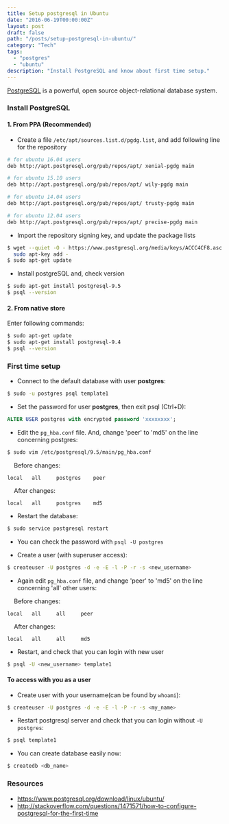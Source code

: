 ```yaml
---
title: Setup postgresql in Ubuntu
date: "2016-06-19T00:00:00Z"
layout: post
draft: false
path: "/posts/setup-postgresql-in-ubuntu/"
category: "Tech"
tags:
  - "postgres"
  - "ubuntu"
description: "Install PostgreSQL and know about first time setup."
---
```


<a href="https://www.postgresql.org/" target="_blank">PostgreSQL</a> is a powerful, open source object-relational database system.

### Install PostgreSQL

#### 1. From PPA (Recommended)

* Create a file `/etc/apt/sources.list.d/pgdg.list`, and add following line for the repository

```bash
# for ubuntu 16.04 users
deb http://apt.postgresql.org/pub/repos/apt/ xenial-pgdg main

# for ubuntu 15.10 users
deb http://apt.postgresql.org/pub/repos/apt/ wily-pgdg main

# for ubuntu 14.04 users
deb http://apt.postgresql.org/pub/repos/apt/ trusty-pgdg main

# for ubuntu 12.04 users
deb http://apt.postgresql.org/pub/repos/apt/ precise-pgdg main
```

* Import the repository signing key, and update the package lists

```bash
$ wget --quiet -O - https://www.postgresql.org/media/keys/ACCC4CF8.asc | \
  sudo apt-key add -
$ sudo apt-get update
```

* Install postgreSQL and, check version

```bash
$ sudo apt-get install postgresql-9.5
$ psql --version
```

#### 2. From native store

Enter following commands:

```bash
$ sudo apt-get update
$ sudo apt-get install postgresql-9.4
$ psql --version
```


### First time setup

* Connect to the default database with user <strong>postgres</strong>:

```bash
$ sudo -u postgres psql template1
```

* Set the password for user <strong>postgres</strong>, then exit psql (Ctrl+D):

```sql
ALTER USER postgres with encrypted password 'xxxxxxxx';
```

* Edit the `pg_hba.conf` file. And, change 'peer' to 'md5' on the line concerning postgres:

```bash
$ sudo vim /etc/postgresql/9.5/main/pg_hba.conf
```

&nbsp;&nbsp;&nbsp;&nbsp;Before changes:
```vim
local   all     postgres    peer
```

&nbsp;&nbsp;&nbsp;&nbsp;After changes:
```vim
local   all     postgres    md5
```

* Restart the database:

```bash
$ sudo service postgresql restart
```

* You can check the password with `psql -U postgres`

* Create a user (with superuser access):

```bash
$ createuser -U postgres -d -e -E -l -P -r -s <new_username>
```

* Again edit `pg_hba.conf` file, and change 'peer' to 'md5' on the line concerning 'all' other users:

&nbsp;&nbsp;&nbsp;&nbsp;Before changes:
```vim
local   all     all     peer
```

&nbsp;&nbsp;&nbsp;&nbsp;After changes:
```vim
local   all     all     md5
```

* Restart, and check that you can login with new user

```bash
$ psql -U <new_username> template1
```

#### To access with you as a user

* Create user with your username(can be found by `whoami`):

```bash
$ createuser -U postgres -d -e -E -l -P -r -s <my_name>
```

* Restart postgresql server and check that you can login without `-U postgres`:

```bash
$ psql template1
```

* You can create database easily now:

```bash
$ createdb <db_name>
```

### Resources

* <a href="https://www.postgresql.org/download/linux/ubuntu/" target="_blank">https://www.postgresql.org/download/linux/ubuntu/</a>
* <a href="http://stackoverflow.com/questions/1471571/how-to-configure-postgresql-for-the-first-time" target="_blank">http://stackoverflow.com/questions/1471571/how-to-configure-postgresql-for-the-first-time</a>
